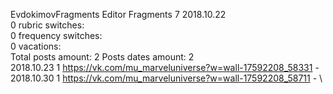 EvdokimovFragments	Editor Fragments 7 2018.10.22\
0 rubric switches:\
0 frequency switches:\
0 vacations:\
Total posts amount: 2	Posts dates amount: 2\
2018.10.23 1 https://vk.com/mu_marveluniverse?w=wall-17592208_58331 -	\
2018.10.30 1 https://vk.com/mu_marveluniverse?w=wall-17592208_58711 -	\
